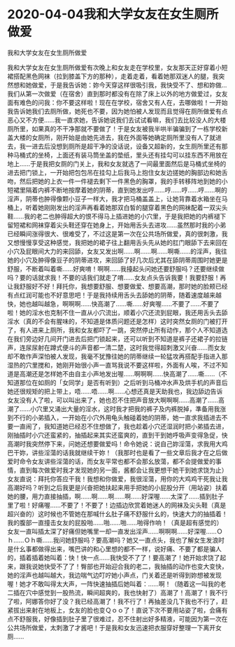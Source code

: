 # 2020-04-04我和大学女友在女生厕所做爱



我和大学女友在女生厕所做爱



我和大学女友在女生厕所做爱有次晚上和女友走在学校里，女友那天正好穿着小短裙搭配黑色网袜（拉到膝盖下方的那种），走着走着，看着她那双迷人的腿，我突然想和她做爱，于是我告诉她：妳今天穿这样很吸引我，我快受不了、想和妳做…我们从第一次做爱（在宿舍）直到那时都没有在除了床上以外的地方做爱过，女友面有难色的问我：你不要这样啦！现在在学校，宿舍又有人在，去哪做啦！一开始我告诉她我们去厕所做，她死也不要，因为她怕被人发现而且觉得在厕所做爱有点恶心又不方便……我一直求她，告诉她说我们去试试看嘛，我们去比较没人的大楼厕所里，如果真的不干净那就不要做了！于是女友被我半哄半骗骗到了一栋学校新盖大楼的女厕所，刚开始是由她先进去，我在外面等她确定厕所里没有人了就进去，我一进去后没想到厕所是超干净的没话说，设备又超新的，女生厕所里还有那种马桶式的坐椅，上面还有装马筒坐盖的垫纸，里头还有挂勾可以挂东西不用放在地上……于是我把女厕的门关上，我和女友就选了一间最里面然后是马桶式坐椅的进去把门锁上，一开始把包包吊在挂勾上后我马上抱住女友边搓她的胸部边和她舌吻，然后把她的上衣一件一件褪去剩下一件黑色的胸罩，我的手转移阵地到她的小短裙里隔着内裤不断地按摩着她的阴蒂，直到她发出哼……哼……哼……哼……啊的淫声，阴蒂也肿得像颗小豆子一样大，我才把马桶盖盖上，让她背靠着水箱坐在马桶上，听着她刚刚发出的淫声再看着她那双白皙的腿穿着黑色的网袜配着一双尖头鞋……我的老二也肿得超大的恨不得马上插进她的小穴里，于是我把她的内裤褪下留短裙和网袜穿着尖头鞋还穿在她身上，开始用舌头去进攻……虽然那时我的小弟已经瞬间涨得很大、很难受了，不过这是第一次在公共场所做爱，真的很刺激，我又想慢慢享受这种感觉，我把她的裙子往上翻用舌头先从她的肛门眼舔下去来回在小穴及屁眼间大力的来回舔，女友又发出啊……啊……啊……啊嘶……的淫声，我往她的小穴及肿得像豆子的阴蒂进攻，来回舔了好几次后尤其在舔阴蒂周围时她更是舒服，不断着叫着嘶……好爽唷！啊啊……我擡起头问她还要舒服吗？还要继续做吗？要的话就求我！不要的话我们就走了唷……女友点头告诉我要！我要舒服！再让我舒服好不好！拜托你，我想要舒服、想要做爱、想要高潮，那时她的脸颊已经有点红润可能也不好意思吧！于是我持续用舌头去舔她的阴蒂，随着速度越来越快，她也越叫越急，啊啊啊……快高潮了……嘶……好爽喔……不要了……不要了啦！她的淫水也克制不住一直从小穴流出，顺着小穴还流到屁眼，我还用舌头去舔淫水（真的不会有腥味的，不知道是体质问题还是怎样）这时突然女厕的门被打开了，有人进来上厕所，我和女友都吓了一跳，突然停止所有动作，那个人不知道选在我们旁边好几间开门进去后把门锁起来，还可以听到不知道是裤子还裙子的拉链声，连尿尿射在蹲式便斗的声音都一清二楚，这时我觉得超刺激又兴奋……而女友却不敢作声深怕被人发现，我毫不犹豫往她的阴蒂继续一轮猛攻再搭配手指进入那湿热的穴里搅和，她刚开始很小声一直骂我说不要这样啦，外面有人唉，不过不知道是高潮还是怎样她不由自主小声地发出喔……啊啊啊……快高潮了……嘶……（不知道那位在如厕的「女同学」是否有听到）之后听到马桶冲水声及烘手机的声音后她还很规矩的把上带上，唔……唔……啊……心想还真是天助我也，我边舔边告诉女友没有人了啦，可以叫出来了，她也忍不住把声音放大啊啊啊……高潮了……高潮了……小穴里又涌出大量的淫水，这时我才把我的裤子及内裤脱掉，準备用我涨到不行的小弟插入，一开始在小穴外用龟头触碰着她的阴蒂，她一直求我插进去不要一直闹了，我知道她已经忍不住想做了，我也趁着小穴还湿润时把小弟插去进，刚抽插时小穴还蛮紧的，抽插起来其实还蛮爽的，直到干到她呼吸声变得急促，快高潮时我突然停下来，问她还想要做爱吗！命令她说：说自己妳淫蕩，求我用大鸡巴干妳，讲些淫蕩的话我就继续干妳！（我那时也是看了一些文章后我才在之后做爱时命令女友讲些淫蕩的话，而女友平常也都不会那幺放蕩，都不会提做爱的事情，直到每次做爱时我才发现她的另一面，酱都会让我更想干她干到她求饶为止）女友直说：拜托你答应干我！我想和你做爱，我很淫蕩，用你的大鸡鸡干死我让我高潮好吗？听到之后我更是兴奋把她扶起来用手把她的小屁股分开（用站姿）扶着她的腰，用力直接抽插，啊……啊……啊……啊……好深喔……太深了……插到肚子里了啦！好痛喔……不要了！不要了！边插边欣赏着她迷人的网袜及尖头鞋（真是超兴奋的）这时候也不管她在那喊什幺肚子痛不舒服什幺的，快速大力的抽插着！我的腹部一直撞击女友的屁股啪……啪……啪……啪得作响！（真是超有感觉的）女友一直叫插太深了好痛但她嘴里一却一直发出淫声……啊啊啊……好深喔……Ｏｈ……Ｏｈ嘶……我问她舒服吗？要高潮吗？她又一直点头，我也了解女生发浪时是什幺事都做得出来，嘴巴讲的和心里想的都不一样，说好痛、不要了都是骗人的，插着插着她叫着：快！快一点……我快受不了了！要高潮了！她开始求饶了起来，跟我说她快受不了了！臀部也开始迎合我的老二，我抽插的动作也变大变快，她的淫声也越叫越大，我边喘气边叮咛她小声点，门关着还是听得到妳想被发现喔！她才不敢叫得太大声，一阵快速抽插后她叫着：……啊！（随着这一叫我的老二插在穴中感觉到一股热流，瞬间超爽的，我也快射了）高潮了！高潮了！我不行了啦，阿娜答你好了没？我已经高潮了！我不行了！再抽差没几下我也不行了，赶紧拔出来射在地板上，女友的脸也变Ｑｏｏ了！直说下次不要用站姿了啦，会痛有点不舒服我，好像插到肚子里了很难过，忍不住射出好多精液，可能因为第一次在公共场所做爱，太刺激了才酱吧！于是我和女友迅速把衣服穿好整理一下离开女厕……


